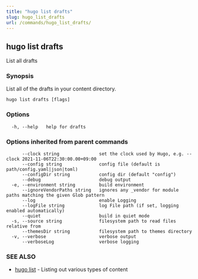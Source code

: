 ```yaml
---
title: "hugo list drafts"
slug: hugo_list_drafts
url: /commands/hugo_list_drafts/
---
```

## hugo list drafts

List all drafts

### Synopsis

List all of the drafts in your content directory.

```
hugo list drafts [flags]
```

### Options

```
  -h, --help   help for drafts
```

### Options inherited from parent commands

```
      --clock string               set the clock used by Hugo, e.g. --clock 2021-11-06T22:30:00.00+09:00
      --config string              config file (default is path/config.yaml|json|toml)
      --configDir string           config dir (default "config")
      --debug                      debug output
  -e, --environment string         build environment
      --ignoreVendorPaths string   ignores any _vendor for module paths matching the given Glob pattern
      --log                        enable Logging
      --logFile string             log File path (if set, logging enabled automatically)
      --quiet                      build in quiet mode
  -s, --source string              filesystem path to read files relative from
      --themesDir string           filesystem path to themes directory
  -v, --verbose                    verbose output
      --verboseLog                 verbose logging
```

### SEE ALSO

* [hugo list](/commands/hugo_list/)	 - Listing out various types of content

